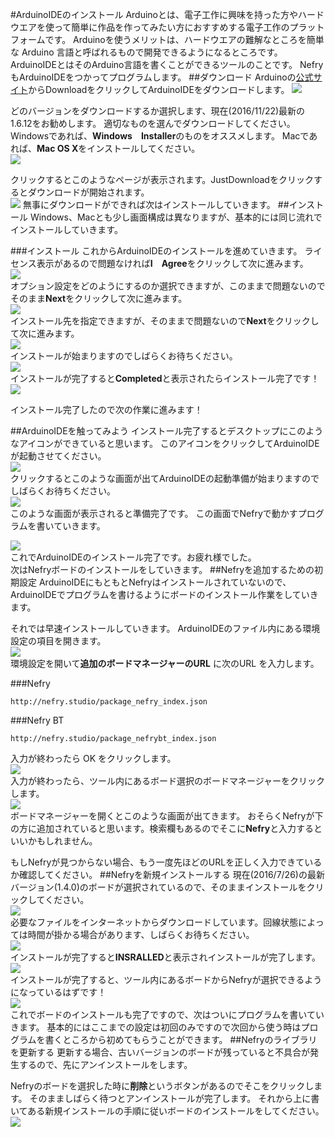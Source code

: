 #ArduinoIDEのインストール
Arduinoとは、電子工作に興味を持った方やハードウエアを使って簡単に作品を作ってみたい方におすすめする電子工作のプラットフォームです。
Arduinoを使うメリットは、ハードウエアの難解なところを簡単な Arduino 言語と呼ばれるもので開発できるようになるところです。ArduinoIDEとはそのArduino言語を書くことができるツールのことです。
NefryもArduinoIDEをつかってプログラムします。
##ダウンロード
Arduinoの[公式サイト](https://www.arduino.cc/)からDownloadをクリックしてArduinoIDEをダウンロードします。
![](https://wamisnet.github.io/pic/ren/pic000.png)

どのバージョンをダウンロードするか選択します、現在(2016/11/22)最新の1.6.12をお勧めします。
適切なものを選んでダウンロードしてください。
Windowsであれば、**Windows　Installer**のものをオススメします。
Macであれば、**Mac OS X**をインストールしてください。  
![](https://wamisnet.github.io/pic/ren/pic001.png)

クリックするとこのようなページが表示されます。JustDownloadをクリックするとダウンロードが開始されます。  
![](https://wamisnet.github.io/pic/ren/pic102.png)
無事にダウンロードができれば次はインストールしていきます。
##インストール
Windows、Macとも少し画面構成は異なりますが、基本的には同じ流れでインストールしていきます。

###インストール
これからArduinoIDEのインストールを進めていきます。
ライセンス表示があるので問題なければ**I　Agree**をクリックして次に進みます。  
![](https://wamisnet.github.io/pic/ren/pic008.png)  
オプション設定をどのようにするのか選択できますが、このままで問題ないのでそのまま**Next**をクリックして次に進みます。  
![](https://wamisnet.github.io/pic/ren/pic009.png)  
インストール先を指定できますが、そのままで問題ないので**Next**をクリックして次に進みます。  
![](https://wamisnet.github.io/pic/ren/pic010.png)  
インストールが始まりますのでしばらくお待ちください。  
![](https://wamisnet.github.io/pic/ren/pic011.png)  
インストールが完了すると**Completed**と表示されたらインストール完了です！  
![](https://wamisnet.github.io/pic/ren/pic012.png)  

インストール完了したので次の作業に進みます！

##ArduinoIDEを触ってみよう
インストール完了するとデスクトップにこのようなアイコンができていると思います。
このアイコンをクリックしてArduinoIDEが起動させてください。  
![](https://wamisnet.github.io/pic/ren/pic014.png)  
クリックするとこのような画面が出てArduinoIDEの起動準備が始まりますのでしばらくお待ちください。  
![](https://wamisnet.github.io/pic/ren/pic013.png)  
このような画面が表示されると準備完了です。
この画面でNefryで動かすプログラムを書いていきます。 
  
![](https://wamisnet.github.io/pic/ren/pic015.png)  
これでArduinoIDEのインストール完了です。お疲れ様でした。  
次はNefryボードのインストールをしていきます。
##Nefryを追加するための初期設定
ArduinoIDEにもともとNefryはインストールされていないので、ArduinoIDEでプログラムを書けるようにボードのインストール作業をしていきます。

それでは早速インストールしていきます。
ArduinoIDEのファイル内にある環境設定の項目を開きます。  
![](https://wamisnet.github.io/pic/ren/pic016.png)  
環境設定を開いて**追加のボードマネージャーのURL** に次のURL を入力します。

###Nefry

```
http://nefry.studio/package_nefry_index.json
```

###Nefry BT

```
http://nefry.studio/package_nefrybt_index.json
```

入力が終わったら OK をクリックします。  
![](https://wamisnet.github.io/pic/ren/pic017.png)  
入力が終わったら、ツール内にあるボード選択のボードマネージャーをクリックします。  
![](https://wamisnet.github.io/pic/ren/pic022.png)  
ボードマネージャーを開くとこのような画面が出てきます。
おそらくNefryが下の方に追加されていると思います。検索欄もあるのでそこに**Nefry**と入力するといいかもしれません。

もしNefryが見つからない場合、もう一度先ほどのURLを正しく入力できているか確認してください。
##Nefryを新規インストールする
現在(2016/7/26)の最新バージョン(1.4.0)のボードが選択されているので、そのままインストールをクリックしてください。  
![](https://wamisnet.github.io/pic/ren/pic019.png)  
必要なファイルをインターネットからダウンロードしています。回線状態によっては時間が掛かる場合があります、しばらくお待ちください。  
![](https://wamisnet.github.io/pic/ren/pic020.png)  
インストールが完了すると**INSRALLED**と表示されインストールが完了します。  
![](https://wamisnet.github.io/pic/ren/pic021.png)  
インストールが完了すると、ツール内にあるボードからNefryが選択できるようになっているはずです！  
![](https://wamisnet.github.io/pic/ren/pic023.png)  
これでボードのインストールも完了ですので、次はついにプログラムを書いていきます。
基本的にはここまでの設定は初回のみですので次回から使う時はプログラムを書くところから初めてもらうことができます。
##Nefryのライブラリを更新する
更新する場合、古いバージョンのボードが残っていると不具合が発生するので、先にアンインストールをします。

Nefryのボードを選択した時に**削除**というボタンがあるのでそこをクリックします。
そのまましばらく待つとアンインストールが完了します。
それから上に書いてある新規インストールの手順に従いボードのインストールをしてください。  
![](https://wamisnet.github.io/pic/ren/pic018.png)  


